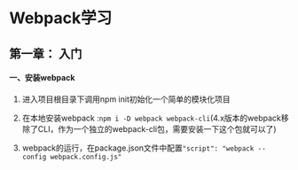 # Webpack学习

## 第一章： 入门

#### 一、安装webpack

1. 进入项目根目录下调用npm init初始化一个简单的模块化项目
2. 在本地安装webpack :`npm i -D webpack webpack-cli`(4.x版本的webpack移除了CLI，作为一个独立的webpack-cli包，需要安装一下这个包就可以了)

3. webpack的运行，在package.json文件中配置`"script": "webpack --config webpack.config.js"`